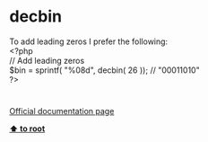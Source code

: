 # decbin




<div class="phpcode"><span class="html">
To add leading zeros I prefer the following:<br><span class="default">&lt;?php<br></span><span class="comment">// Add leading zeros<br></span><span class="default">$bin </span><span class="keyword">= </span><span class="default">sprintf</span><span class="keyword">( </span><span class="string">&quot;%08d&quot;</span><span class="keyword">, </span><span class="default">decbin</span><span class="keyword">( </span><span class="default">26 </span><span class="keyword">)); </span><span class="comment">// &quot;00011010&quot;<br></span><span class="default">?&gt;</span>
</span>
</div>
  

#

[Official documentation page](https://www.php.net/manual/en/function.decbin.php)

**[⬆ to root](/)**